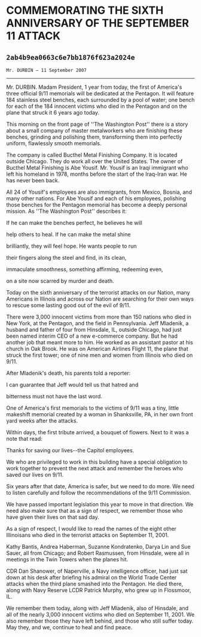 # COMMEMORATING THE SIXTH ANNIVERSARY OF THE SEPTEMBER 11 ATTACK
## `2ab4b9ea0663c6e7bb1876f623a2024e`
`Mr. DURBIN — 11 September 2007`

---


Mr. DURBIN. Madam President, 1 year from today, the first of 
America's three official 9/11 memorials will be dedicated at the 
Pentagon. It will feature 184 stainless steel benches, each surrounded 
by a pool of water; one bench for each of the 184 innocent victims who 
died in the Pentagon and on the plane that struck it 6 years ago today.

This morning on the front page of ''The Washington Post'' there is a 
story about a small company of master metalworkers who are finishing 
these benches, grinding and polishing them, transforming them into 
perfectly uniform, flawlessly smooth memorials.

The company is called Bucthel Metal Finishing Company. It is located 
outside Chicago. They do work all over the United States. The owner of 
Bucthel Metal Finishing is Abe Yousif. Mr. Yousif is an Iraqi immigrant 
who left his homeland in 1978, months before the start of the Iraq-Iran 
war. He has never been back.

All 24 of Yousif's employees are also immigrants, from Mexico, 
Bosnia, and many other nations. For Abe Yousif and each of his 
employees, polishing those benches for the Pentagon memorial has become 
a deeply personal mission. As ''The Washington Post'' describes it:




 If he can make the benches perfect, he believes he will 


 help others to heal. If he can make the metal shine 


 brilliantly, they will feel hope. He wants people to run 


 their fingers along the steel and find, in its clean, 


 immaculate smoothness, something affirming, redeeming even, 


 on a site now scarred by murder and death.


Today on the sixth anniversary of the terrorist attacks on our 
Nation, many Americans in Illinois and across our Nation are searching 
for their own ways to rescue some lasting good out of the evil of 9/11.

There were 3,000 innocent victims from more than 150 nations who died 
in New York, at the Pentagon, and the field in Pennsylvania. Jeff 
Mladenik, a husband and father of four from Hinsdale, IL, outside 
Chicago, had just been named interim CEO of a new e-commerce company. 
But he had another job that meant more to him. He worked as an 
assistant pastor at his church in Oak Brook. He was on American 
Airlines Flight 11, the plane that struck the first tower; one of nine 
men and women from Illinois who died on 
9/11.

After Mladenik's death, his parents told a reporter:




 I can guarantee that Jeff would tell us that hatred and 


 bitterness must not have the last word.


One of America's first memorials to the victims of 9/11 was a tiny, 
little makeshift memorial created by a woman in Shanksville, PA, in her 
own front yard weeks after the attacks.

Within days, the first tribute arrived, a bouquet of flowers. Next to 
it was a note that read:




 Thanks for saving our lives--the Capitol employees.


We who are privileged to work in this building have a special 
obligation to work together to prevent the next attack and remember the 
heroes who saved our lives on 9/11.

Six years after that date, America is safer, but we need to do more. 
We need to listen carefully and follow the recommendations of the 9/11 
Commission.

We have passed important legislation this year to move in that 
direction. We need also make sure that as a sign of respect, we 
remember those who have given their lives on that sad day.

As a sign of respect, I would like to read the names of the eight 
other Illinoisans who died in the terrorist attacks on September 11, 
2001.

Kathy Bantis, Andrea Haberman, Suzanne Kondratenko, Darya Lin and Sue 
Sauer, all from Chicago; and Robert Rasmussen, from Hinsdale, were all 
in meetings in the Twin Towers when the planes hit.

CDR Dan Shanower, of Naperville, a Navy intelligence officer, had 
just sat down at his desk after briefing his admiral on the World Trade 
Center attacks when the third plane smashed into the Pentagon. He died 
there, along with Navy Reserve LCDR Patrick Murphy, who grew up in 
Flossmoor, IL.

We remember them today, along with Jeff Mladenik, also of Hinsdale, 
and all of the nearly 3,000 innocent victims who died on September 11, 
2001. We also remember those they have left behind, and those who still 
suffer today. May they, and we, continue to heal and find peace.